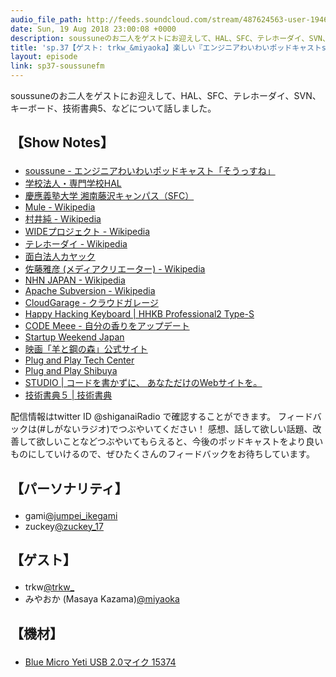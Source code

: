 ```yaml
---
audio_file_path: http://feeds.soundcloud.com/stream/487624563-user-194620696-sp37-soussunefm.mp3
date: Sun, 19 Aug 2018 23:00:08 +0000
description: soussuneのお二人をゲストにお迎えして、HAL、SFC、テレホーダイ、SVN、キーボード、技術書典5、などについて話しました。
title: 'sp.37【ゲスト: trkw_&miyaoka】楽しい『エンジニアわいわいポッドキャストsoussune』'
layout: episode
link: sp37-soussunefm
---
```


<p><span>soussuneのお二人をゲストにお迎えして、HAL、SFC、テレホーダイ、SVN、キーボード、技術書典5、などについて話しました。</span></p>
<h2>
  <p>【Show Notes】</p>
</h2>
<ul>
  <li><a href="https://soussune.com/" target="_blank">soussune - エンジニアわいわいポッドキャスト「そうっすね」</a></li>
  <li><a href="https://www.hal.ac.jp/" target="_blank">学校法人・専門学校HAL</a></li>
  <li><a href="https://www.sfc.keio.ac.jp/" target="_blank">慶應義塾大学 湘南藤沢キャンパス（SFC）</a></li>
  <li><a href="https://ja.wikipedia.org/wiki/Mule" target="_blank">Mule - Wikipedia</a></li>
  <li><a href="https://ja.wikipedia.org/wiki/%E6%9D%91%E4%BA%95%E7%B4%94" target="_blank">村井純 - Wikipedia</a></li>
  <li><a href="https://ja.wikipedia.org/wiki/WIDE%E3%83%97%E3%83%AD%E3%82%B8%E3%82%A7%E3%82%AF%E3%83%88" target="_blank">WIDEプロジェクト - Wikipedia</a></li>
  <li><a href="https://ja.wikipedia.org/wiki/%E3%83%86%E3%83%AC%E3%83%9B%E3%83%BC%E3%83%80%E3%82%A4" target="_blank">テレホーダイ - Wikipedia</a></li>
  <li><a href="https://www.kayac.com/" target="_blank">面白法人カヤック</a></li>
  <li><a href="https://ja.wikipedia.org/wiki/%E4%BD%90%E8%97%A4%E9%9B%85%E5%BD%A6_(%E3%83%A1%E3%83%87%E3%82%A3%E3%82%A2%E3%82%AF%E3%83%AA%E3%82%A8%E3%83%BC%E3%82%BF%E3%83%BC)" target="_blank">佐藤雅彦 (メディアクリエーター) - Wikipedia</a></li>
  <li><a href="https://ja.wikipedia.org/wiki/NHN_JAPAN" target="_blank">NHN JAPAN - Wikipedia</a></li>
  <li><a href="https://ja.wikipedia.org/wiki/Apache_Subversion" target="_blank">Apache Subversion - Wikipedia</a></li>
  <li><a href="https://cloudgarage.jp/" target="_blank">CloudGarage - クラウドガレージ</a></li>
  <li><a href="http://www.pfu.fujitsu.com/hhkeyboard/type-s/" target="_blank">Happy Hacking Keyboard | HHKB Professional2 Type-S</a></li>
  <li><a href="https://www.codemeee.com/" target="_blank">CODE Meee - 自分の香りをアップデート</a></li>
  <li><a href="https://nposw.org/" target="_blank">Startup Weekend Japan</a></li>
  <li><a href="http://hitsuji-hagane-movie.com/" target="_blank">映画「羊と鋼の森」公式サイト</a></li>
  <li><a href="https://www.plugandplaytechcenter.com/" target="_blank">Plug and Play Tech Center</a></li>
  <li><a href="https://pnp-tokyu.net/" target="_blank">Plug and Play Shibuya</a></li>
  <li><a href="https://studio.design/ja" target="_blank">STUDIO | コードを書かずに、 あなただけのWebサイトを。</a></li>
  <li><a href="https://techbookfest.org/event/tbf05" target="_blank">技術書典５ | 技術書典</a></li>
</ul>
<p><span>
  配信情報はtwitter ID @shiganaiRadio で確認することができます。
  フィードバックは(#しがないラジオ)でつぶやいてください！
  感想、話して欲しい話題、改善して欲しいことなどつぶやいてもらえると、今後のポッドキャストをより良いものにしていけるので、ぜひたくさんのフィードバックをお待ちしています。
</span></p>
<h2>
  <p>【パーソナリティ】</p>
</h2>
<ul>
  <li>gami<a href="https://twitter.com/jumpei_ikegami" target="_blank">@jumpei_ikegami</a></li>
  <li>zuckey<a href="https://twitter.com/zuckey_17" target="_blank">@zuckey_17</a></li>
</ul>
<h2>
  <p>【ゲスト】</p>
</h2>
<ul>
  <li>trkw<a href="https://twitter.com/trkw_" target="_blank">@trkw_</a></li>
  <li>みやおか (Masaya Kazama)<a href="https://twitter.com/miyaoka" target="_blank">@miyaoka</a></li>
</ul>
<h2>
  <p>【機材】</p>
</h2>
<ul>
  <li><a href="http://amzn.to/2tlkud3" target="_blank">Blue Micro Yeti USB 2.0マイク 15374</a></li>
</ul>
